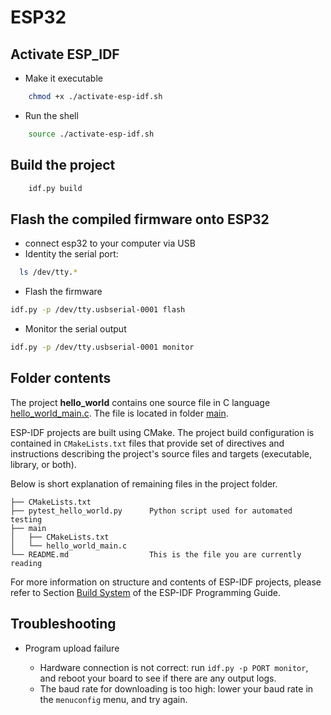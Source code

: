 # ESP32

## Activate ESP_IDF

- Make it executable

```bash
    chmod +x ./activate-esp-idf.sh
```

- Run the shell

```bash
    source ./activate-esp-idf.sh
```

## Build the project

```bash
    idf.py build
```

## Flash the compiled firmware onto ESP32

- connect esp32 to your computer via USB
- Identity the serial port:

```bash
  ls /dev/tty.*
```

- Flash the firmware

```bash
idf.py -p /dev/tty.usbserial-0001 flash
```

- Monitor the serial output

```bash
idf.py -p /dev/tty.usbserial-0001 monitor
```

## Folder contents

The project **hello_world** contains one source file in C language [hello_world_main.c](main/hello_world_main.c). The file is located in folder [main](main).

ESP-IDF projects are built using CMake. The project build configuration is contained in `CMakeLists.txt` files that provide set of directives and instructions describing the project's source files and targets (executable, library, or both).

Below is short explanation of remaining files in the project folder.

```
├── CMakeLists.txt
├── pytest_hello_world.py      Python script used for automated testing
├── main
│   ├── CMakeLists.txt
│   └── hello_world_main.c
└── README.md                  This is the file you are currently reading
```

For more information on structure and contents of ESP-IDF projects, please refer to Section [Build System](https://docs.espressif.com/projects/esp-idf/en/latest/esp32/api-guides/build-system.html) of the ESP-IDF Programming Guide.

## Troubleshooting

- Program upload failure

  - Hardware connection is not correct: run `idf.py -p PORT monitor`, and reboot your board to see if there are any output logs.
  - The baud rate for downloading is too high: lower your baud rate in the `menuconfig` menu, and try again.
